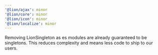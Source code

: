 ```yaml
---
'@lion/ajax': minor
'@lion/core': minor
'@lion/icon': minor
'@lion/localize': minor
---
```


Removing LionSingleton as es modules are already guaranteed to be singletons.
This reduces complexity and means less code to ship to our users.
